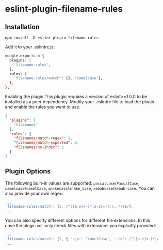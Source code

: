 # eslint-plugin-filename-rules
## Installation

`npm install -D eslint-plugin-filename-rules`

Add it to your .eslintrc.js:
```bash
module.exports = {
  plugins: [
    'filename-rules',
  ],
  rules: {
    'filename-rules/match': [2, 'camelcase'],
  },
};
 ```
Enabling the plugin
This plugin requires a version of eslint>=1.0.0 to be installed as a peer dependency.
Modify your .eslintrc file to load the plugin and enable the rules you want to use.
```json
{
  "plugins": [
    "filenames"
  ],
  "rules": {
    "filenames/match-regex": 2,
    "filenames/match-exported": 2,
    "filenames/no-index": 2
  }
}
```
## Plugin Options

The following built-in values are supported: `pascalcase`/`PascalCase`, `camelcase`/`camelCase`, `snakecase`/`snake_case`, `kebabcase`/`kebab-case`. You can also provide your own regex:

```js
...
'filename-rules/match': [2, /^([a-z]+-)*[a-z]+(?:\..*)?$/],
...
```

You can also specify different options for different file extensions. In this case the plugin will only check files with extensions you explicitly provided:

```js
...
'filename-rules/match': [2, { '.js': 'camelCase', '.ts': /^([a-z]+-)*[a-z]+(?:\..*)?$/ }],
...
```
